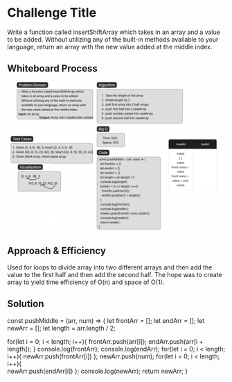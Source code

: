 # Challenge Title
Write a function called insertShiftArray which takes in an array and a value to be added. Without utilizing any of the built-in methods available to your language, return an array with the new value added at the middle index.

## Whiteboard Process
![whiteboard image](javascript/CC401Class02/assets/codechall2ss.png)

## Approach & Efficiency
Used for loops to divide array into two different arrays and then add the value to the first half and then add the second half. The hope was to create array to yield time efficiency of O(n) and space of O(1).

## Solution
const pushMiddle = (arr, num) => {
  let frontArr = [];
  let endArr = [];
  let newArr = [];
  let length = arr.length / 2;
  
  for(let i = 0; i < length; i++){
    frontArr.push(arr[i]);
    endArr.push(arr[i + length]);
  }
  console.log(frontArr);
  console.log(endArr);
  for(let i = 0; i < length; i++){
    newArr.push(frontArr[i])
                };
  newArr.push(num);
  for(let i = 0; i < length; i++){                
    newArr.push(endArr[i])
  };
  console.log(newArr);
  return newArr;
}